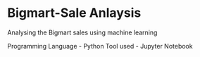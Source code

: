 # Bigmart-Sale Anlaysis
Analysing the Bigmart sales using machine learning

Programming Language - Python
Tool used - Jupyter Notebook
